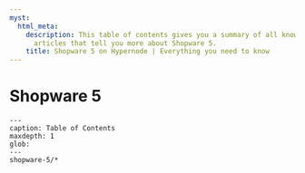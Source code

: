 ```yaml
---
myst:
  html_meta:
    description: This table of contents gives you a summary of all knowledge base
      articles that tell you more about Shopware 5.
    title: Shopware 5 on Hypernode | Everything you need to know
---
```


# Shopware 5

```{toctree}
---
caption: Table of Contents
maxdepth: 1
glob:
---
shopware-5/*
```
